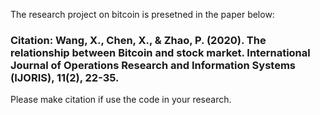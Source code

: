 The research project on bitcoin is presetned in the paper below:
### Citation: Wang, X., Chen, X., & Zhao, P. (2020). The relationship between Bitcoin and stock market. International Journal of Operations Research and Information Systems (IJORIS), 11(2), 22-35.
Please make citation if use the code in your research.
